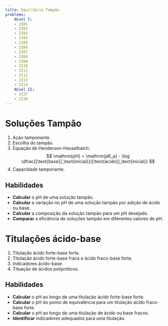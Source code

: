 ```yaml
---
title: Equilíbrio Tampão
problems:
    Nível I:
    - 2I01
    - 2I02
    - 2I03
    - 2I04
    - 2I05
    - 2I06
    - 2I07
    - 2I08
    - 2I09
    - 2I10
    - 2I11
    - 2I12
    - 2I13
    - 2I14
    Nível II:
    - 2I37
    - 2I38
---
```


# Soluções Tampão

1. Ação tamponante.
2. Escolha do tampão.
3. Equação de Henderson-Hasselbalch:
      $$
      \mathrm{pH} = \mathrm{pK_a} - \log \dfrac{[\text{base}]_\text{inicial}}{[\text{ácido}]_\text{inicial}}
      $$
4. Capacidade tamponante.

## Habilidades

- **Calcular** o pH de uma solução tampão.
- **Calcular** a variação no pH de uma solução tampão por adição de ácido ou base.
- **Calcular** a composição da solução tampão para um pH desejado.
- **Comparar** a eficiência de soluções tampão em diferentes valores de pH.

# Titulações ácido-base

1. Titulação ácido forte-base forte.
2. Titulação ácido forte-base fraca e ácido fraco-base forte.
3. Indicadores ácido-base.
4. Tituação de ácidos polipróticos.

## Habilidades

- **Calcular** o pH ao longo de uma titulação ácido forte-base forte.
- **Calcular** o pH do ponto de equivalência para um titulação ácido fraco-base forte.
- **Calcular** o pH ao longo de uma titulação de ácido ou base fracos.
- **Identificar** indicadores adequados para uma titulação.
